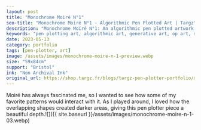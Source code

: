 ```yaml
---
layout: post
title: "Monochrome Moiré N°1"
seo-title: "Monochrome Moiré N°1 - Algorithmic Pen Plotted Art | Targz"
description: "Monochrome Moiré N°1: An algorithmic pen plotted artwork featuring geometric patterns. 59x84cm non archival ink on Bristol paper."
keywords: "pen plotting art, algorithmic art, generative art, op art, mathematical art, geometric patterns, bristol paper, precision plotting"
date: 2023-05-13
category: portfolio
tags: [pen-plotter, art]
image: /assets/images/monochrome-moire-n-1-preview.webp
size: "59x84cm"
support: "Bristol"
ink: "Non Archival Ink"
original_url: https://shop.targz.fr/blogs/targz-pen-plotter-portfolio/monochrome-moire-n-1
---
```




Moiré has always fascinated me, so I wanted to see how some of my favorite patterns would interact with it. As I played around, I loved how the overlapping shapes created darker areas, giving this pen plotter piece a beautiful depth.![]({{ site.baseurl }}/assets/images/monochrome-moire-n-1-03.webp)
